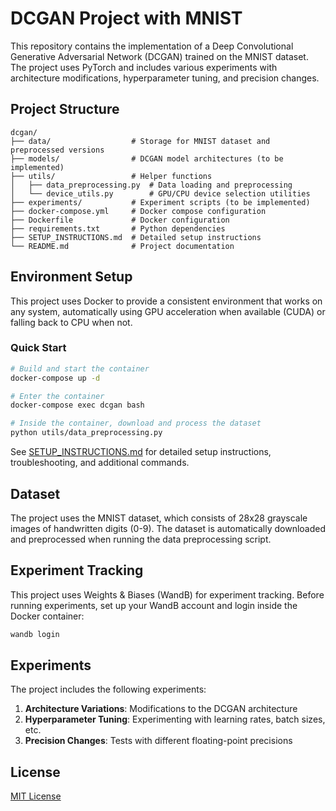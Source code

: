 # DCGAN Project with MNIST

This repository contains the implementation of a Deep Convolutional Generative Adversarial Network (DCGAN) trained on the MNIST dataset. The project uses PyTorch and includes various experiments with architecture modifications, hyperparameter tuning, and precision changes.

## Project Structure

```
dcgan/
├── data/                  # Storage for MNIST dataset and preprocessed versions
├── models/                # DCGAN model architectures (to be implemented)
├── utils/                 # Helper functions
│   ├── data_preprocessing.py  # Data loading and preprocessing
│   └── device_utils.py        # GPU/CPU device selection utilities
├── experiments/           # Experiment scripts (to be implemented)
├── docker-compose.yml     # Docker compose configuration
├── Dockerfile             # Docker configuration
├── requirements.txt       # Python dependencies
├── SETUP_INSTRUCTIONS.md  # Detailed setup instructions
└── README.md              # Project documentation
```

## Environment Setup

This project uses Docker to provide a consistent environment that works on any system, automatically using GPU acceleration when available (CUDA) or falling back to CPU when not.

### Quick Start

```bash
# Build and start the container
docker-compose up -d

# Enter the container
docker-compose exec dcgan bash

# Inside the container, download and process the dataset
python utils/data_preprocessing.py
```

See [SETUP_INSTRUCTIONS.md](SETUP_INSTRUCTIONS.md) for detailed setup instructions, troubleshooting, and additional commands.

## Dataset

The project uses the MNIST dataset, which consists of 28x28 grayscale images of handwritten digits (0-9). The dataset is automatically downloaded and preprocessed when running the data preprocessing script.

## Experiment Tracking

This project uses Weights & Biases (WandB) for experiment tracking. Before running experiments, set up your WandB account and login inside the Docker container:

```bash
wandb login
```

## Experiments

The project includes the following experiments:

1. **Architecture Variations**: Modifications to the DCGAN architecture
2. **Hyperparameter Tuning**: Experimenting with learning rates, batch sizes, etc.
3. **Precision Changes**: Tests with different floating-point precisions

## License

[MIT License](LICENSE)